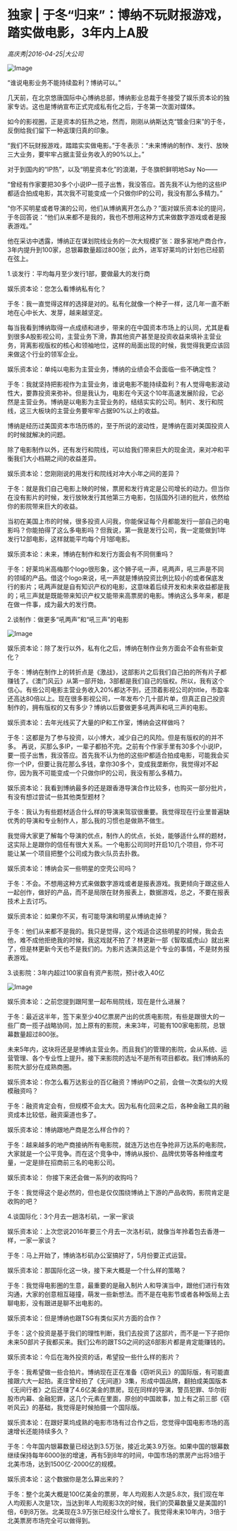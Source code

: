 # 独家 | 于冬“归来”：博纳不玩财报游戏，踏实做电影，3年内上A股

*高庆秀|2016-04-25|大公司*

![Image](http://static.ylzbl.com/uploads/ueditor/php/upload/image/20170908/1504835225993196.jpeg)

“谁说电影业务不能持续盈利？博纳可以。”

几天前，在北京悠唐国际中心博纳总部，博纳影业总裁于冬接受了娱乐资本论的独家专访。这也是博纳宣布正式完成私有化之后，于冬第一次面对媒体。

如今的影视圈，正是资本的狂热之地，然而，刚刚从纳斯达克“镀金归来”的于冬，反倒给我们留下一种返璞归真的印象。

“我们不玩财报游戏，踏踏实实做电影。”于冬表示：“未来博纳的制作、发行、放映三大业务，要牢牢占据主营业务收入的90%以上。”

对于到国内的“IP热”，以及“明星资本化”的浪潮，于冬旗帜鲜明地Say No——

“曾经有作家要把30多个小说IP一揽子出售，我没答应。首先我不认为他的这些IP都适合拍成电影，其次我不可能变成一个只做你IP的公司，我没有那么多精力。”

“你不买明星或者导演的公司，他们从博纳离开怎么办？”面对娱乐资本论的提问，于冬回答说：“他们从来都不是我的，我也不想用这种方式来做数字游戏或者是报表游戏。”

他在采访中透露，博纳正在谋划院线业务的一次大规模扩张：跟多家地产商合作，3年内提升到100家，总银幕数量超过800张；此外，进军好莱坞的计划也已经箭在弦上。

1.谈发行：平均每月至少发行1部，要做最大的发行商

娱乐资本论：您怎么看博纳私有化？

于冬：我一直觉得这样的选择是对的。私有化就像一个种子一样，这几年一直不断地在心中长大、发芽，越来越坚定。

每当我看到博纳取得一点成绩和进步，带来的在中国资本市场上的认同，尤其是看到很多A股影视公司，主营业务下滑，靠其他资产甚至是投资收益来填补主营业务，背离影视版权的核心和领袖地位，这样的局面出现的时候，我觉得我更应该回来做这个行业的领军企业。

娱乐资本论：单纯以电影为主营业务，博纳的业绩会不会面临一些不确定性？

于冬：我就坚持把影视作为主营业务，谁说电影不能持续盈利？有人觉得电影波动性大，要靠投资来弥补。但是我认为，电影在今天这个10年高速发展阶段，它必然是主营业务。博纳是以电影为主营业务的，结结实实的公司。制片、发行和院线，这三大板块的主营业务要牢牢占据90%以上的收益。

博纳是经历过美国资本市场历练的，至于所说的波动性，是博纳在面对美国投资人的时候就解决的问题。

除了电影制作以外，还有发行和院线，可以给我们带来巨大的现金流，来对冲和平衡我们大小档期之间的收益差异。

娱乐资本论：您刚刚说的用发行和院线对冲大小年之间的差异？

于冬：就是我们自己电影上映的时候，票房和发行肯定是公司增长的动力。但当你在没有影片的时候，发行放映发行其他第三方电影，包括国外引进的批片，依然给你的影院带来巨大的收益。

当初在美国上市的时候，很多投资人问我，你能保证每个月都能发行一部自己的电影吗？你能拍得了这么多电影吗？但我说，第一我是发行公司，我一定能做到1年发行12部电影，这样就能平均每个月1部电影。

娱乐资本论：未来，博纳在制作和发行方面会有不同侧重吗？

于冬：好莱坞米高梅那个logo很形象，这个狮子吼一声，吼两声，吼三声是不同的领域的产品。借这个logo来说，吼一声就是博纳投资比例比较小的或者保底发行的影片；吼两声就是自有知识产权的电影，这意味着后续开发和未来收益都是我的；吼三声就是既能带来知识产权又能带来高票房的电影。博纳这么多年来，都是在做一件事，成为最大的发行商。

2.谈制作：做更多“吼两声”和“吼三声”的电影

![Image](http://si1.go2yd.com/get-image/0GV47dIuYBE)

娱乐资本论：除了发行以外，私有化之后，博纳在制作业务方面会不会有些新变化？

于冬：博纳在制作上的转折点是《激战》，这部影片之后我们自己拍的所有片子都赚钱了。《澳门风云》从第一部开始，3部都是我们自己的版权。所以，我有这个信心。有些公司电影主营业务收入20%都达不到，还顶着影视公司的title，市盈率还高达80倍以上。现在很多影视公司，一年发布个几十部片单，但真正自己投资制作的，拥有版权的又有多少？博纳以后要做更多吼两声和吼三声的电影。

娱乐资本论：去年光线买了大量的IP和工作室，博纳会这样做吗？

于冬：这都是为了参与投资，以小博大，减少自己的风险。但是有版权的的并不多。 再说，买那么多IP，一辈子都拍不完。之前有个作家手里有30多个小说IP，要一揽子出售，我没答应。首先我不认为他的这些IP都适合拍成电影，可能我会买你一个IP，但要让我花那么多钱，拿你30多个，变成我垄断你，我觉得对不起你，因为我不可能变成一个只做你IP的公司，我没有那么多精力。

娱乐资本论：我看到博纳最多的还是跟香港导演合作比较多，也购买一部分批片，有没有想过尝试一些其他类型题材？

于冬：我认为有些题材适合什么样的导演来驾驭很重要。我觉得现在行业里普遍缺优秀的导演和专业制作人，那么我的习惯也是做熟不做生。

我觉得大家更了解每个导演的优点，制作人的优点，长处，能够适什么样的题材，这实际上是跟你的信任有很大关系。一个电影公司同时开启10几个项目，你不可能让某一个项目把整个公司成为救火队员去扑救。

娱乐资本论：博纳会买一些明星的空壳公司吗？

于冬：不会。不想用这种方式来做数字游戏或者是报表游戏。我更倾向于跟这些人一起创作，做好的产品，而不是局限在财务报表上，数据游戏，总之，不要在报表技术上去讨巧。

娱乐资本论：如果你不买，有可能导演和明星从博纳走掉？

于冬：他们从来都不是我的。我只是觉得，这个戏适合这些明星的时候，我会去他，难不成他拒绝我的时候，我这戏就不拍了？林更新一部《智取威虎山》就出来了，但是林更新今天也不是我们的。为影片选演员这是个专业的事情，不是财务报表游戏。

3.谈影院：3年内超过100家自有资产影院，预计收入40亿

![Image](http://si1.go2yd.com/get-image/0GV47btycrY)

娱乐资本论：之前您提到跟阿里一起布局院线，现在是什么进展？

于冬：最近这半年，签下来至少40亿票房产出的优质电影院，有些是跟很大的一些厂商一揽子战略协同，加上原有的影院，未来3年，可能有100家电影院，总银幕数量超过800张。

未来5年内，这块将还是是博纳主营业务。而且我们的管理的影院，会从系统、运营管理、各个专业性上提升。接下来影院的选址不是所有项目都收。我们博纳系的影院大部分在成熟商圈。

娱乐资本论：你怎么看万达影业的百亿融资？博纳IPO之前，会做一次类似的大规模融资吗？

于冬：融资肯定会有，但规模不会太大。因为私有化回来之后，各种金融工具的融资成本比较低，融资渠道也多了。

娱乐资本论：博纳跟地产商是怎么样合作的？

于冬：越来越多的地产商接纳所有电影院，就连万达也在争抢非万达系的电影院，大家就是一个公平竞争。而在这个竞争中，博纳从报价、品牌优势等各种维度考量，一定是排在招商前三名的电影公司。

娱乐资本论： 你接下来还会做一系列的收购吗？

于冬：我觉得这个是必然的，但也是仅仅围绕博纳上下游的产品收购，影院肯定是收购的吧？

4.谈国际化：3个月去一趟洛杉矶，一家一家谈

娱乐资本论：上次您说2016年要三个月去一次洛杉矶，就像当年拎着包去香港一样，一家一家谈？

于冬：马上开始了，博纳洛杉矶办公室搞好了，5月份要正式运营。

娱乐资本论：那国际化这一块，接下来大概是一个什么样的策略？

于冬：我觉得电影圈的生意，最重要的是融入制片人和导演当中，跟他们进行有效沟通，大家的创意相互碰撞，萌发一些新想法。而不是在电影节或者各种饭局上去聊电影，没有跟进是聊不出电影的。

娱乐资本论：但是博纳也跟TSG有类似买片方面的合作？

于冬：这个投资是基于我们的理性判断，我们去投资了这部片，而不是一下子把你未来50部片子我都买来。我们公布的跟TSG之间的这6部影片都是肯定能赚钱的。

娱乐资本论：今后在海外投资的话，希望投一些什么样的影片？

于冬：我希望做一些合拍片。博纳现在正在准备《窃听风云》的国际版，有可能直接跟六大一起拍。麦庄曾经拍了《无间道》3集，形成中国品牌，翻拍成美国版本《无间行者》之后还赚了4.6亿美金的票房。现在同样的导演，警员犯罪、华尔街股市内幕、金融犯罪，这几个元素在里面，原创的中国故事，加上有之前三部《窃听风云》的基础，我觉得是时候拍摄一个国际版。

娱乐资本论：在跟好莱坞成熟的电影市场有过合作之后，您觉得中国电影市场的高速增长还能持续多久？

于冬：今年国内银幕数量已经达到3.5万张，接近北美3.9万张。如果中国的银幕数继续保持每年6000张的增速，再有5到8年的时间，中国市场的票房产出将3倍于北美市场，达到1500亿-2000亿的规模。

娱乐资本论：这个数据你是怎么算出来的？

于冬：整个北美大概是100亿美金的票房，年人均观影人次是5.8次，我们现在年人均观影人次是1次，当达到年人均观影3次的时候，我们的荧幕数量又是美国的1倍，6到8万张。北美现在3.9万张已经没什么增长了。我觉得未来10年内，3倍于北美票房市场完全可以做得到。

